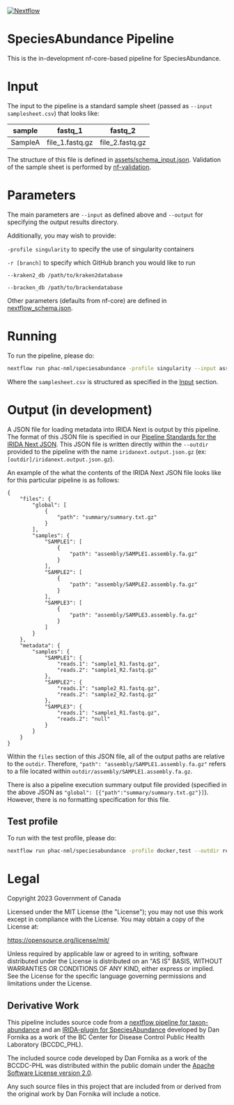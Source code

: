 [![Nextflow](https://img.shields.io/badge/nextflow-%E2%89%A523.04.3-brightgreen.svg)](https://www.nextflow.io/)

# SpeciesAbundance Pipeline

This is the in-development nf-core-based pipeline for SpeciesAbundance.

# Input

The input to the pipeline is a standard sample sheet (passed as `--input samplesheet.csv`) that looks like:

| sample  | fastq_1         | fastq_2         |
| ------- | --------------- | --------------- |
| SampleA | file_1.fastq.gz | file_2.fastq.gz |

The structure of this file is defined in [assets/schema_input.json](assets/schema_input.json). Validation of the sample sheet is performed by [nf-validation](https://nextflow-io.github.io/nf-validation/).

# Parameters

The main parameters are `--input` as defined above and `--output` for specifying the output results directory. 

Additionally, you may wish to provide:

`-profile singularity` to specify the use of singularity containers

`-r [branch]` to specify which GitHub branch you would like to run

`--kraken2_db /path/to/kraken2database` 

`--bracken_db /path/to/brackendatabase`

Other parameters (defaults from nf-core) are defined in [nextflow_schema.json](nextflow_schmea.json).

# Running

To run the pipeline, please do:

```bash
nextflow run phac-nml/speciesabundance -profile singularity --input assets/samplesheet.csv --outdir results
```

Where the `samplesheet.csv` is structured as specified in the [Input](#input) section.

# Output (in development)

A JSON file for loading metadata into IRIDA Next is output by this pipeline. The format of this JSON file is specified in our [Pipeline Standards for the IRIDA Next JSON](https://github.com/phac-nml/pipeline-standards#32-irida-next-json). This JSON file is written directly within the `--outdir` provided to the pipeline with the name `iridanext.output.json.gz` (ex: `[outdir]/iridanext.output.json.gz`).

An example of the what the contents of the IRIDA Next JSON file looks like for this particular pipeline is as follows:

```
{
    "files": {
        "global": [
            {
                "path": "summary/summary.txt.gz"
            }
        ],
        "samples": {
            "SAMPLE1": [
                {
                    "path": "assembly/SAMPLE1.assembly.fa.gz"
                }
            ],
            "SAMPLE2": [
                {
                    "path": "assembly/SAMPLE2.assembly.fa.gz"
                }
            ],
            "SAMPLE3": [
                {
                    "path": "assembly/SAMPLE3.assembly.fa.gz"
                }
            ]
        }
    },
    "metadata": {
        "samples": {
            "SAMPLE1": {
                "reads.1": "sample1_R1.fastq.gz",
                "reads.2": "sample1_R2.fastq.gz"
            },
            "SAMPLE2": {
                "reads.1": "sample2_R1.fastq.gz",
                "reads.2": "sample2_R2.fastq.gz"
            },
            "SAMPLE3": {
                "reads.1": "sample1_R1.fastq.gz",
                "reads.2": "null"
            }
        }
    }
}
```

Within the `files` section of this JSON file, all of the output paths are relative to the `outdir`. Therefore, `"path": "assembly/SAMPLE1.assembly.fa.gz"` refers to a file located within `outdir/assembly/SAMPLE1.assembly.fa.gz`.

There is also a pipeline execution summary output file provided (specified in the above JSON as `"global": [{"path":"summary/summary.txt.gz"}]`). However, there is no formatting specification for this file.

## Test profile

To run with the test profile, please do:

```bash
nextflow run phac-nml/speciesabundance -profile docker,test --outdir results
```

# Legal

Copyright 2023 Government of Canada

Licensed under the MIT License (the "License"); you may not use
this work except in compliance with the License. You may obtain a copy of the
License at:

https://opensource.org/license/mit/

Unless required by applicable law or agreed to in writing, software distributed
under the License is distributed on an "AS IS" BASIS, WITHOUT WARRANTIES OR
CONDITIONS OF ANY KIND, either express or implied. See the License for the
specific language governing permissions and limitations under the License.

## Derivative Work 

This pipeline includes source code from a [nextflow pipeline for taxon-abundance](https://github.com/BCCDC-PHL/taxon-abundance) and an [IRIDA-plugin for SpeciesAbundance](https://github.com/Public-Health-Bioinformatics/irida-plugin-species-abundance) developed by Dan Fornika as a work of the BC Center for Disease Control Public Health Laboratory (BCCDC_PHL).

The included source code developed by Dan Fornika as a work of the BCCDC-PHL was distributed within the public domain under the [Apache Software License version 2.0](https://www.apache.org/licenses/LICENSE-2.0).

Any such source files in this project that are included from or derived from the original work by Dan Fornika will include a notice.
